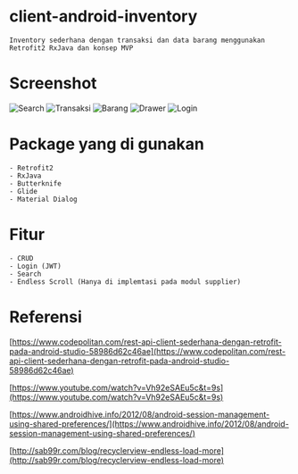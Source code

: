 # client-android-inventory
	Inventory sederhana dengan transaksi dan data barang menggunakan Retrofit2 RxJava dan konsep MVP 
# Screenshot
![Search](https://github.com/mahmudinm/client-android-inventory/blob/master/SCREENSHOT/Screenshot_2019-01-26-20-41-11-887_com.example.mahmudinm.androidcodeigniterinventory.png)
![Transaksi](https://github.com/mahmudinm/client-android-inventory/blob/master/SCREENSHOT/Screenshot_2019-01-26-20-50-27-003_com.example.mahmudinm.androidcodeigniterinventory.png)
![Barang](https://github.com/mahmudinm/client-android-inventory/blob/master/SCREENSHOT/Screenshot_2019-01-26-20-50-31-167_com.example.mahmudinm.androidcodeigniterinventory.png)
![Drawer](https://github.com/mahmudinm/client-android-inventory/blob/master/SCREENSHOT/Screenshot_2019-01-26-20-50-39-241_com.example.mahmudinm.androidcodeigniterinventory.png)
![Login](https://github.com/mahmudinm/client-android-inventory/blob/master/SCREENSHOT/Screenshot_2019-01-26-20-50-44-454_com.example.mahmudinm.androidcodeigniterinventory.png)



# Package yang di gunakan
	- Retrofit2 
	- RxJava 
	- Butterknife
	- Glide
	- Material Dialog

# Fitur 
	- CRUD 
	- Login (JWT)
	- Search 
	- Endless Scroll (Hanya di implemtasi pada modul supplier)

# Referensi
[https://www.codepolitan.com/rest-api-client-sederhana-dengan-retrofit-pada-android-studio-58986d62c46ae](https://www.codepolitan.com/rest-api-client-sederhana-dengan-retrofit-pada-android-studio-58986d62c46ae)

[https://www.youtube.com/watch?v=Vh92eSAEu5c&t=9s](https://www.youtube.com/watch?v=Vh92eSAEu5c&t=9s)

[https://www.androidhive.info/2012/08/android-session-management-using-shared-preferences/](https://www.androidhive.info/2012/08/android-session-management-using-shared-preferences/)

[http://sab99r.com/blog/recyclerview-endless-load-more](http://sab99r.com/blog/recyclerview-endless-load-more)
